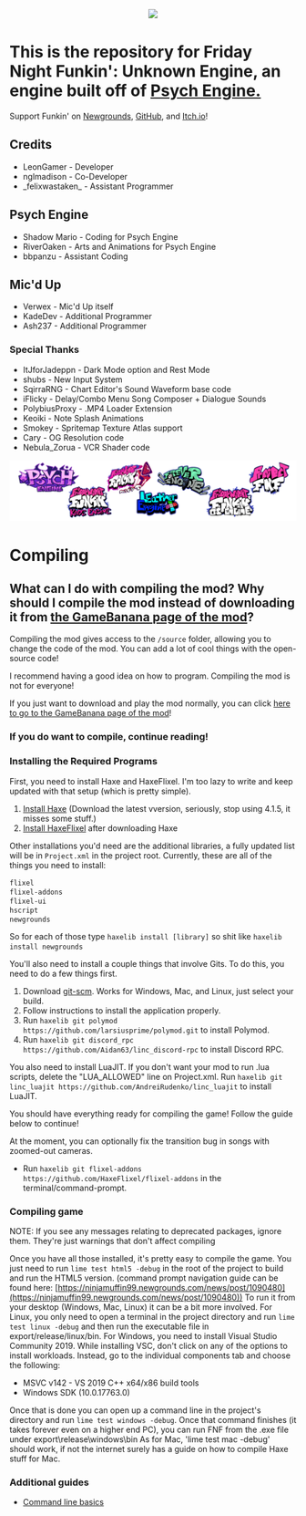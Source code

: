 <p align="center">
	<a href="https://github.com/LeonGamerPS4/UnknownEngine/blob/main/assets/preload/images/titlelogo.png" target="_blank"><img src="/assets/preload/images/titlelogo.png"></a>
</p>

# This is the repository for Friday Night Funkin': Unknown Engine, an engine built off of [Psych Engine.](https://github.com/ShadowMario/FNF-PsychEngine)

Support Funkin' on [Newgrounds](https://www.newgrounds.com/portal/view/770371), [GitHub](https://github.com/ninjamuffin99/Funkin), and [Itch.io](https://ninja-muffin24.itch.io/funkin)!
 
## Credits
* LeonGamer - Developer
* nglmadison - Co-Developer
* \_felixwastaken_ - Assistant Programmer

## Psych Engine
* Shadow Mario - Coding for Psych Engine
* RiverOaken - Arts and Animations for Psych Engine
* bbpanzu - Assistant Coding

## Mic'd Up
* Verwex - Mic'd Up itself
* KadeDev - Additional Programmer
* Ash237 - Additional Programmer

### Special Thanks
* ItJforJadeppn - Dark Mode option and Rest Mode
* shubs - New Input System
* SqirraRNG - Chart Editor's Sound Waveform base code
* iFlicky - Delay/Combo Menu Song Composer + Dialogue Sounds
* PolybiusProxy - .MP4 Loader Extension
* Keoiki - Note Splash Animations
* Smokey - Spritemap Texture Atlas support
* Cary - OG Resolution code
* Nebula_Zorua - VCR Shader code

<p align="center">
	<a href="https://github.com/LeonGamerPS4/UnknownEngine/blob/main/assets/preload/images/intrologo.png" target="_blank"><img src="/assets/preload/images/intrologo.png"></a>
</p>
 
# Compiling

## What can I do with compiling the mod? Why should I compile the mod instead of downloading it from [the GameBanana page of the mod](https://gamebanana.com/mods/383504)?

Compiling the mod gives access to the `/source` folder, allowing you to change the code of the mod. You can add a lot of cool things with the open-source code!

I recommend having a good idea on how to program. Compiling the mod is not for everyone!

If you just want to download and play the mod normally, you can click [here to go to the GameBanana page of the mod](https://gamebanana.com/mods/383504)!

### **If you do want to compile, continue reading!**

### Installing the Required Programs

First, you need to install Haxe and HaxeFlixel. I'm too lazy to write and keep updated with that setup (which is pretty simple). 
1. [Install Haxe](https://haxe.org/download/) (Download the latest vversion, seriously, stop using 4.1.5, it misses some stuff.)
2. [Install HaxeFlixel](https://haxeflixel.com/documentation/install-haxeflixel/) after downloading Haxe

Other installations you'd need are the additional libraries, a fully updated list will be in `Project.xml` in the project root. Currently, these are all of the things you need to install:
```
flixel
flixel-addons
flixel-ui
hscript
newgrounds
```
So for each of those type `haxelib install [library]` so shit like `haxelib install newgrounds`

You'll also need to install a couple things that involve Gits. To do this, you need to do a few things first.
1. Download [git-scm](https://git-scm.com/downloads). Works for Windows, Mac, and Linux, just select your build.
2. Follow instructions to install the application properly.
3. Run `haxelib git polymod https://github.com/larsiusprime/polymod.git` to install Polymod.
4. Run `haxelib git discord_rpc https://github.com/Aidan63/linc_discord-rpc` to install Discord RPC.

You also need to install LuaJIT. If you don't want your mod to run .lua scripts, delete the "LUA_ALLOWED" line on Project.xml.
Run `haxelib git linc_luajit https://github.com/AndreiRudenko/linc_luajit` to install LuaJIT.

You should have everything ready for compiling the game! Follow the guide below to continue!

At the moment, you can optionally fix the transition bug in songs with zoomed-out cameras.
- Run `haxelib git flixel-addons https://github.com/HaxeFlixel/flixel-addons` in the terminal/command-prompt.

### Compiling game
NOTE: If you see any messages relating to deprecated packages, ignore them. They're just warnings that don't affect compiling

Once you have all those installed, it's pretty easy to compile the game. You just need to run `lime test html5 -debug` in the root of the project to build and run the HTML5 version. (command prompt navigation guide can be found here: [https://ninjamuffin99.newgrounds.com/news/post/1090480](https://ninjamuffin99.newgrounds.com/news/post/1090480))
To run it from your desktop (Windows, Mac, Linux) it can be a bit more involved. For Linux, you only need to open a terminal in the project directory and run `lime test linux -debug` and then run the executable file in export/release/linux/bin. For Windows, you need to install Visual Studio Community 2019. While installing VSC, don't click on any of the options to install workloads. Instead, go to the individual components tab and choose the following:
* MSVC v142 - VS 2019 C++ x64/x86 build tools
* Windows SDK (10.0.17763.0)

Once that is done you can open up a command line in the project's directory and run `lime test windows -debug`. Once that command finishes (it takes forever even on a higher end PC), you can run FNF from the .exe file under export\release\windows\bin
As for Mac, 'lime test mac -debug' should work, if not the internet surely has a guide on how to compile Haxe stuff for Mac.

### Additional guides

- [Command line basics](https://ninjamuffin99.newgrounds.com/news/post/1090480)

 
